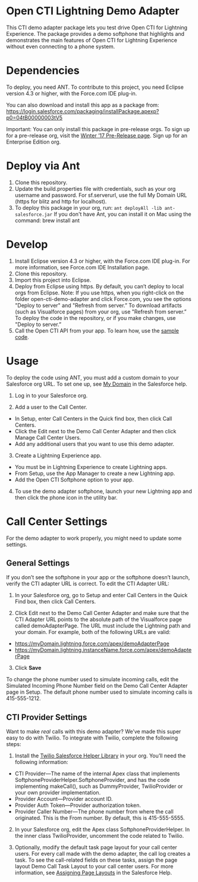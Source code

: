# Open CTI Lightning Demo Adapter

This CTI demo adapter package lets you test drive Open CTI for Lightning Experience. The package provides a demo softphone that highlights and demonstrates the main features of Open CTI for Lightning Experience without even connecting to a phone system. 


# Dependencies

To deploy, you need ANT.
To contribute to this project, you need Eclipse version 4.3 or higher, with the Force.com IDE plug-in.

You can also download and install this app as a package from: https://login.salesforce.com/packaging/installPackage.apexp?p0=04tB00000003tV5

Important: You can only install this package in pre-release orgs. To sign up for a pre-release org, visit the [Winter ’17 Pre-Release page](https://www.salesforce.com/form/signup/prerelease-winter17.jsp). Sign up for an Enterprise Edition org.

# Deploy via Ant

1. Clone this repository.
2. Update the build.properties file with credentials, such as your org username and password. For sf.serverurl, use the full My Domain URL (https for blitz and http for localhost).
3. To deploy this package in your org, run:
`ant deployAll -lib ant-salesforce.jar`
If you don't have Ant, you can install it on Mac using the command: 
brew install ant


# Develop

1. Install Eclipse version 4.3 or higher, with the  Force.com IDE plug-in. For more information, see Force.com IDE Installation page.
2. Clone this repository.
3. Import this project into Eclipse.
4. Deploy from Eclipse using https. By default, you can’t deploy to local orgs from Eclipse.
Note: If you use https, when you right-click on the folder open-cti-demo-adapter and click  Force.com, you see the options "Deploy to server" and "Refresh from server.” 
To download artifacts (such as Visualforce pages) from your org, use "Refresh from server.”
To deploy the code in the repository, or if you make changes, use "Deploy to server.”
5. Call the Open CTI API from your app. To learn how, use the [sample code](open-cti-code-samples.js).

# Usage

To deploy the code using ANT, you must add a custom domain to your Salesforce org URL. To set one up, see [My Domain](https://help.salesforce.com/HTViewHelpDoc?id=domain_name_overview.htm) in the Salesforce help.

1. Log in to your Salesforce org. 

2. Add a user to the Call Center. 
  * In Setup, enter Call Centers in the Quick find box, then click Call Centers. 
  * Click the Edit next to the Demo Call Center Adapter and then click Manage Call Center Users. 
  * Add any additional users that you want to use this demo adapter.

3. Create a Lightning Experience app.
  * You must be in Lightning Experience to create Lightning apps.
  * From Setup, use the App Manager to create a new Lightning app.
  * Add the Open CTI Softphone option to your app.

4. To use the demo adapter softphone, launch your new Lightning app and then click the phone icon in the utility bar.

# Call Center Settings

For the demo adapter to work properly, you might need to update some settings.

## General Settings

If you don’t see the softphone in your app or the softphone doesn’t launch, verify the CTI adapter URL is correct. To edit the CTI Adapter URL:

1. In your Salesforce org, go to Setup and enter Call Centers in the Quick Find box, then click Call Centers.

2. Click Edit next to the Demo Call Center Adapter and make sure that the CTI Adapter URL points to the absolute path of the Visualforce page called demoAdapterPage. The URL must include the Lightning path and your domain. For example, both of the following URLs are valid:
  * https://myDomain.lightning.force.com/apex/demoAdapterPage
  * https://myDomain.lightning.instanceName.force.com/apex/demoAdapterPage

3. Click **Save**

To change the phone number used to simulate incoming calls, edit the Simulated Incoming Phone Number field on the Demo Call Center Adapter page in Setup. The default phone number used to simulate incoming calls is 415-555-1212.

## CTI Provider Settings

Want to make *real* calls with this demo adapter? We’ve made this super easy to do with Twilio. To integrate with Twilio, complete the following steps:

1. Install the [Twilio Salesforce Helper Library](https://www.twilio.com/docs/libraries/salesforce#installation) in your org.
You’ll need the following information:
  * CTI Provider—The name of the internal Apex class that implements SoftphoneProviderHelper.SoftphoneProvider, and has the code implementing makeCall(), such as DummyProvider, TwilioProvider or your own provider implementation.
  * Provider Account—Provider account ID.
  * Provider Auth Token—Provider authorization token.
  * Provider Caller Number—The phone number from where the call originated. This is the From number. By default, this is 415-555-5555.

2. In your Salesforce org, edit the Apex class SoftphoneProviderHelper. In the inner class TwilioProvider, uncomment the code related to Twilio.

3. Optionally, modify the default task page layout for your call center users.
For every call made with the demo adapter, the call log creates a task. To see the call-related fields on these tasks, assign the page layout Demo Call Task Layout to your call center users. For more information, see [Assigning Page Layouts](https://help.salesforce.com/apex/HTViewHelpDoc?id=customize_layoutassign.htm&language=en_US) in the Salesforce Help.

